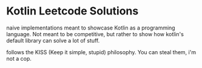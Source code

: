 # Kotlin Leetcode Solutions

naive implementations meant to showcase Kotlin as a programming language. Not meant to be competitive, but rather to show how kotlin's default library can solve a lot of stuff.

follows the KISS (Keep it simple, stupid) philosophy. You can steal them, i'm not a cop.